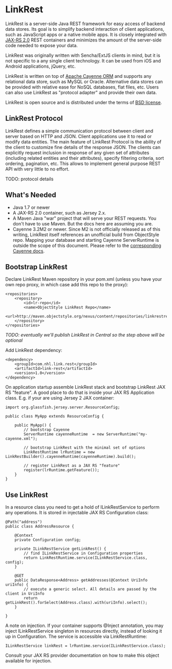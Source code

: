 # LinkRest

LinkRest is a server-side Java REST framework for easy access of backend data stores. Its goal is to simplify backend interaction of client applications, such as JavaScript apps or a native mobile apps. It is closely integrated with [JAX-RS 2.0](http://en.wikipedia.org/wiki/Java_API_for_RESTful_Web_Services) REST containers and minimizes the amount of the server-side code needed to expose your data.

LinkRest was originally written with Sencha/ExtJS clients in mind, but it is not specific to a any single client technology. It can be used from iOS and Android applications, jQuery, etc.

LinkRest is written on top of [Apache Cayenne ORM](http://cayenne.apache.org/) and supports any relational data store, such as MySQL or Oracle. Alternative data stores can be provided with relative ease for NoSQL databases, flat files, etc. Users can also use LinkRest as "protocol adapter" and provide their own data.

LinkRest is open source and is distributed under the terms of [BSD license](https://github.com/nhl/link-rest/blob/master/LICENSE.txt).

## LinkRest Protocol

LinkRest defines a simple communication protocol between client and server based on HTTP and JSON. Client applications use it to read or modify data entities. The main feature of LinkRest Protocol is the ability of the client to customize fine details of the response JSON. The clients can explicitly request inclusion in response of any given set of attributes (including related entities and their attributes), specify filtering criteria, sort ordering, pagination, etc. This allows to implement general purpose REST API with very little to no effort.

TODO: protocol details

## What's Needed

* Java 1.7 or newer
* A JAX-RS 2.0 container, such as Jersey 2.x.
* A Maven Java "war" project that will serve your REST requests. You don't have to use Maven. But the docs here are assuming you are.
* Cayenne 3.2M2 or newer. Since M2 is not officially released as of this writing, LinkRest itself references an unofficial build from ObjectStyle repo. Mapping your database and starting Cayenne ServerRuntime is outside the scope of this document. Please refer to the [corresponding Cayenne docs](http://cayenne.apache.org/docs/3.1/cayenne-guide/index.html).

## Bootstrap LinkRest

Declare LinkRest Maven repository in your pom.xml (unless you have your own repo proxy, in which 
case add this repo to the proxy):

    <repositories>
        <repository>
            <id>lr-repo</id>
            <name>ObjectStyle LinkRest Repo</name>
            <url>http://maven.objectstyle.org/nexus/content/repositories/linkrestreleases</url>
        </repository>
    </repositories>
    
_TODO: eventually we'll publish LinkRest in Central so the step above will be optional_
	
Add LinkRest dependency:

    <dependency>
        <groupId>com.nhl.link.rest</groupId>
        <artifactId>link-rest</artifactId>
        <version>1.0</version>
    </dependency>

On application startup assemble LinkRest stack and bootstrap LinkRest JAX RS "feature". A good place to do that is inside your JAX RS Application class. E.g. if your are using Jersey 2 JAX container:

    import org.glassfish.jersey.server.ResourceConfig;

    public class MyApp extends ResourceConfig {
    
        public MyApp() {
            // bootstrap Cayenne
            ServerRuntime cayenneRuntime  = new ServerRuntime("my-cayenne.xml");
    
            // bootstrap LinkRest with the minimal set of options
            LinkRestRuntime lrRuntime = new LinkRestBuilder().cayenneRuntime(cayenneRuntime).build();
            
            // register LinkRest as a JAX RS "feature"
            register(lrRuntime.getFeature());
        }
    }
    
## Use LinkRest

In a resource class you need to get a hold of ILinkRestService to perform any operations. It is stored in injectable JAX RS Configuration class:

    @Path("address")
    public class AddressResource {
        
        @Context
        private Configuration config;
        
        private ILinkRestService getLinkRest() {
            // find ILinkRestService in Configuration properties
            return LinkRestRuntime.service(ILinkRestService.class, config);
        }
        
        @GET
        public DataResponse<Address> getAddresses(@Context UriInfo uriInfo) {
            // execute a generic select. All details are passed by the client in UriInfo
            return getLinkRest().forSelect(Address.class).with(uriInfo).select();
        }
        
    }
    
A note on injection. If your container supports @Inject annotation, you may inject ILinkRestService singleton in resources directly, instead of looking it up in Configuration. The service is accessible via LinkRestRuntime:

    ILinkRestService linkRest = lrRuntime.service(ILinkRestService.class);
    
Consult your JAX RS provider documentation on how to make this object available for injection.
